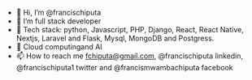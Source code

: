 - 👋 Hi, I’m @francischiputa
- 👀 I’m full stack developer 
- 🌱 Tech stack: python, Javascript, PHP, Django, React, React Native, Nextjs, Laravel and Flask, Mysql, MongoDB and Postgress.
- 💞️ Cloud computingand AI 
- 📫 How to reach me fchiputa@gmail.com, @francischiputa linkedin, @francischiputa1 twitter and @francismwambachiputa facebook

<!---
francischiputa/francischiputa is a ✨ special ✨ repository because its `README.md` (this file) appears on your GitHub profile.
You can click the Preview link to take a look at your changes.
--->

